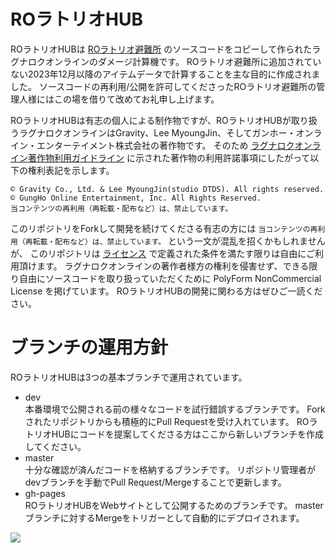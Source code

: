 # ROラトリオHUB

ROラトリオHUBは [ROラトリオ避難所](https://roratorio-hinanjo.net/roro/main/main.html) のソースコードをコピーして作られたラグナロクオンラインのダメージ計算機です。
ROラトリオ避難所に追加されていない2023年12月以降のアイテムデータで計算することを主な目的に作成されました。
ソースコードの再利用/公開を許可してくださったROラトリオ避難所の管理人様にはこの場を借りて改めてお礼申し上げます。

ROラトリオHUBは有志の個人による制作物ですが、ROラトリオHUBが取り扱うラグナロクオンラインはGravity、Lee MyoungJin、そしてガンホー・オンライン・エンターテイメント株式会社の著作物です。
そのため [ラグナロクオンライン著作物利用ガイドライン](https://ragnarokonline.gungho.jp/support/play-manner/copyright.html) に示された著作物の利用許諾事項にしたがって以下の権利表記を示します。

```
© Gravity Co., Ltd. & Lee MyoungJin(studio DTDS). All rights reserved.
© GungHo Online Entertainment, Inc. All Rights Reserved.
当コンテンツの再利用（再転載・配布など）は、禁止しています。
```

このリポジトリをForkして開発を続けてくださる有志の方には `当コンテンツの再利用（再転載・配布など）は、禁止しています。` という一文が混乱を招くかもしれませんが、
このリポジトリは [ライセンス](./LICENSE) で定義された条件を満たす限りは自由にご利用頂けます。
ラグナロクオンラインの著作者様方の権利を侵害せず、できる限り自由にソースコードを取り扱っていただくために PolyForm NonCommercial License を掲げています。
ROラトリオHUBの開発に関わる方はぜひご一読ください。

# ブランチの運用方針

ROラトリオHUBは3つの基本ブランチで運用されています。

- dev  
本番環境で公開される前の様々なコードを試行錯誤するブランチです。
Forkされたリポジトリからも積極的にPull Requestを受け入れています。
ROラトリオHUBにコードを提案してくださる方はここから新しいブランチを作成してください。
- master  
十分な確認が済んだコードを格納するブランチです。
リポジトリ管理者がdevブランチを手動でPull Request/Mergeすることで更新します。
- gh-pages  
ROラトリオHUBをWebサイトとして公開するためのブランチです。
masterブランチに対するMergeをトリガーとして自動的にデプロイされます。

![](./.github/repository_guide/branch-work.drawio.svg)